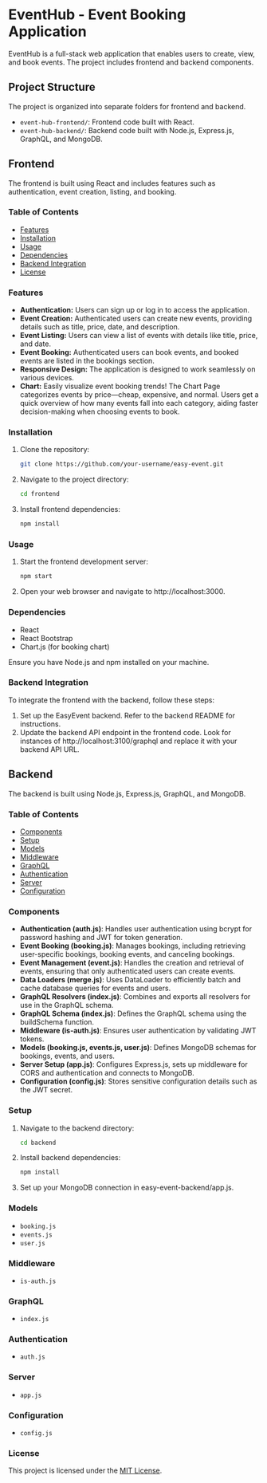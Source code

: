 # EventHub - Event Booking Application

EventHub is a full-stack web application that enables users to create, view, and book events. The project includes frontend and backend components.

## Project Structure
The project is organized into separate folders for frontend and backend.

- `event-hub-frontend/`: Frontend code built with React.
- `event-hub-backend/`: Backend code built with Node.js, Express.js, GraphQL, and MongoDB.

## Frontend

The frontend is built using React and includes features such as authentication, event creation, listing, and booking.

### Table of Contents
- [Features](#features)
- [Installation](#installation)
- [Usage](#usage)
- [Dependencies](#dependencies)
- [Backend Integration](#backend-integration)
- [License](#license)

### Features
- **Authentication:** Users can sign up or log in to access the application.
- **Event Creation:** Authenticated users can create new events, providing details such as title, price, date, and description.
- **Event Listing:** Users can view a list of events with details like title, price, and date.
- **Event Booking:** Authenticated users can book events, and booked events are listed in the bookings section.
- **Responsive Design:** The application is designed to work seamlessly on various devices.
- **Chart:** Easily visualize event booking trends! The Chart Page categorizes events by price—cheap, expensive, and normal. Users get a quick overview of how many events fall into each category, aiding faster decision-making when choosing events to book.

### Installation
1. Clone the repository:
   ```bash
   git clone https://github.com/your-username/easy-event.git
2. Navigate to the project directory:
   ```bash
   cd frontend
3. Install frontend dependencies:
   ```bash
   npm install

### Usage
1. Start the frontend development server:
   ```bash
   npm start
2. Open your web browser and navigate to http://localhost:3000.

### Dependencies
- React
- React Bootstrap
- Chart.js (for booking chart)

Ensure you have Node.js and npm installed on your machine.

### Backend Integration

To integrate the frontend with the backend, follow these steps:

1. Set up the EasyEvent backend. Refer to the backend README for instructions.
2. Update the backend API endpoint in the frontend code. Look for instances of http://localhost:3100/graphql and replace it with your backend API URL.

## Backend

The backend is built using Node.js, Express.js, GraphQL, and MongoDB.

### Table of Contents
- [Components](#components)
- [Setup](#setup)
- [Models](#models)
- [Middleware](#middleware)
- [GraphQL](#graphql)
- [Authentication](#authentication)
- [Server](#server)
- [Configuration](#configuration)

### Components
- **Authentication (auth.js)**: Handles user authentication using bcrypt for password hashing and JWT for token generation.
- **Event Booking (booking.js)**: Manages bookings, including retrieving user-specific bookings, booking events, and canceling bookings.
- **Event Management (event.js)**: Handles the creation and retrieval of events, ensuring that only authenticated users can create events.
- **Data Loaders (merge.js)**: Uses DataLoader to efficiently batch and cache database queries for events and users.
- **GraphQL Resolvers (index.js)**: Combines and exports all resolvers for use in the GraphQL schema.
- **GraphQL Schema (index.js)**: Defines the GraphQL schema using the buildSchema function.
- **Middleware (is-auth.js)**: Ensures user authentication by validating JWT tokens.
- **Models (booking.js, events.js, user.js)**: Defines MongoDB schemas for bookings, events, and users.
- **Server Setup (app.js)**: Configures Express.js, sets up middleware for CORS and authentication and connects to MongoDB.
- **Configuration (config.js)**: Stores sensitive configuration details such as the JWT secret.

### Setup
1. Navigate to the backend directory:
   ```bash
   cd backend
2. Install backend dependencies:
   ```bash
   npm install
3. Set up your MongoDB connection in easy-event-backend/app.js.

### Models
- `booking.js`
- `events.js`
- `user.js`

### Middleware
- `is-auth.js`

### GraphQL
- `index.js`

### Authentication
- `auth.js`

### Server
- `app.js`

### Configuration
- `config.js`

### License

This project is licensed under the [MIT License](LICENSE).

